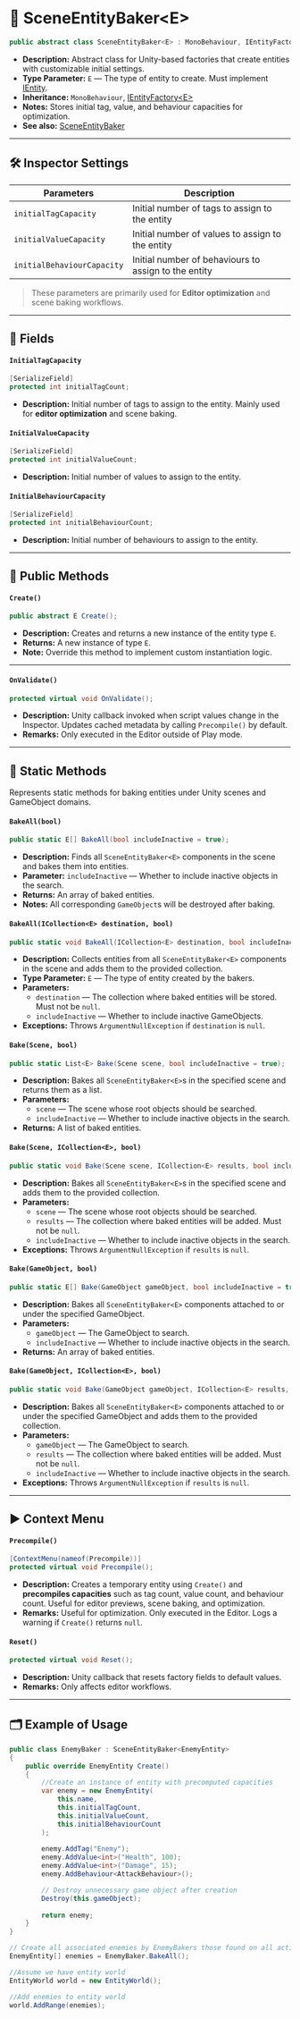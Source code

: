 # 🧩️ SceneEntityBaker\<E>

```csharp
public abstract class SceneEntityBaker<E> : MonoBehaviour, IEntityFactory<E> where E : IEntity
```

- **Description:** Abstract class for Unity-based factories that create
  entities with customizable initial settings.
- **Type Parameter:** `E` — The type of entity to create. Must implement [IEntity](../Entities/IEntity.md).
- **Inheritance:** `MonoBehaviour`, [IEntityFactory\<E>](IEntityFactory%601.md)
- **Notes:** Stores initial tag, value, and behaviour capacities for optimization.
- **See also:** [SceneEntityBaker](SceneEntityBaker.md)

---

## 🛠 Inspector Settings

| Parameters                 | Description                                          | 
|----------------------------|------------------------------------------------------|
| `initialTagCapacity`       | Initial number of tags to assign to the entity       |
| `initialValueCapacity`     | Initial number of values to assign to the entity     |
| `initialBehaviourCapacity` | Initial number of behaviours to assign to the entity |

> These parameters are primarily used for **Editor optimization** and scene baking workflows.

---

## 🧱 Fields

#### `InitialTagCapacity`

```csharp
[SerializeField] 
protected int initialTagCount;
```

- **Description:** Initial number of tags to assign to the entity. Mainly used for **editor optimization** and scene
  baking.

#### `InitialValueCapacity`

```csharp
[SerializeField]
protected int initialValueCount;
```

- **Description:** Initial number of values to assign to the entity.

#### `InitialBehaviourCapacity`

```csharp
[SerializeField] 
protected int initialBehaviourCount;
```

- **Description:** Initial number of behaviours to assign to the entity.

---

## 🏹 Public Methods

#### `Create()`

```csharp
public abstract E Create();
```

- **Description:** Creates and returns a new instance of the entity type `E`.
- **Returns:** A new instance of type `E`.
- **Note:** Override this method to implement custom instantiation logic.

---

#### `OnValidate()`

```csharp
protected virtual void OnValidate();
```

- **Description:** Unity callback invoked when script values change in the Inspector. Updates cached metadata by calling
  `Precompile()` by default.
- **Remarks:** Only executed in the Editor outside of Play mode.

---

## 🏹 Static Methods

Represents static methods for baking entities under Unity scenes and GameObject domains.

#### `BakeAll(bool)`

```csharp
public static E[] BakeAll(bool includeInactive = true);
```

- **Description:** Finds all `SceneEntityBaker<E>` components in the scene and bakes them into entities.
- **Parameter:** `includeInactive` — Whether to include inactive objects in the search.
- **Returns:** An array of baked entities.
- **Notes:** All corresponding `GameObject`s will be destroyed after baking.

#### `BakeAll(ICollection<E> destination, bool)`

```csharp
public static void BakeAll(ICollection<E> destination, bool includeInactive = true);
```

- **Description:** Collects entities from all `SceneEntityBaker<E>` components in the scene and adds them to the provided collection.
- **Type Parameter:** `E` — The type of entity created by the bakers.
- **Parameters:**
  - `destination` — The collection where baked entities will be stored. Must not be `null`.
  - `includeInactive` — Whether to include inactive GameObjects.
- **Exceptions:** Throws `ArgumentNullException` if `destination` is `null`.

#### `Bake(Scene, bool)`

```csharp
public static List<E> Bake(Scene scene, bool includeInactive = true);
```

- **Description:** Bakes all `SceneEntityBaker<E>`s in the specified scene and returns them as a list.
- **Parameters:**
  - `scene` — The scene whose root objects should be searched.
  - `includeInactive` — Whether to include inactive objects in the search.
- **Returns:** A list of baked entities.

#### `Bake(Scene, ICollection<E>, bool)`

```csharp
public static void Bake(Scene scene, ICollection<E> results, bool includeInactive = true);
```

- **Description:** Bakes all `SceneEntityBaker<E>`s in the specified scene and adds them to the provided collection.
- **Parameters:**
  - `scene` — The scene whose root objects should be searched.
  - `results` — The collection where baked entities will be added. Must not be `null`.
  - `includeInactive` — Whether to include inactive objects in the search.
- **Exceptions:** Throws `ArgumentNullException` if `results` is `null`.

#### `Bake(GameObject, bool)`

```csharp
public static E[] Bake(GameObject gameObject, bool includeInactive = true);
```

- **Description:** Bakes all `SceneEntityBaker<E>` components attached to or under the specified GameObject.
- **Parameters:**
  - `gameObject` — The GameObject to search.
  - `includeInactive` — Whether to include inactive objects in the search.
- **Returns:** An array of baked entities.

#### `Bake(GameObject, ICollection<E>, bool)`

```csharp
public static void Bake(GameObject gameObject, ICollection<E> results, bool includeInactive = true);
```

- **Description:** Bakes all `SceneEntityBaker<E>` components attached to or under the specified GameObject and adds them to the provided collection.
- **Parameters:**
  - `gameObject` — The GameObject to search.
  - `results` — The collection where baked entities will be added. Must not be `null`.
  - `includeInactive` — Whether to include inactive objects in the search.
- **Exceptions:** Throws `ArgumentNullException` if `results` is `null`.

---

## ▶️ Context Menu

#### `Precompile()`

```csharp
[ContextMenu(nameof(Precompile))]
protected virtual void Precompile();
```

- **Description:** Creates a temporary entity using `Create()` and **precompiles capacities** such as tag count, value
  count, and behaviour count. Useful for editor previews, scene baking, and optimization.
- **Remarks:** Useful for optimization. Only executed in the Editor. Logs a warning if `Create()` returns `null`.

#### `Reset()`

```csharp
protected virtual void Reset();
```

- **Description:** Unity callback that resets factory fields to default values.
- **Remarks:** Only affects editor workflows.

---

## 🗂 Example of Usage

```csharp
public class EnemyBaker : SceneEntityBaker<EnemyEntity>
{
    public override EnemyEntity Create()
    {
        //Create an instance of entity with precomputed capacities
        var enemy = new EnemyEntity(
            this.name,
            this.initialTagCount,
            this.initialValueCount,
            this.initialBehaviourCount
        );
        
        enemy.AddTag("Enemy");
        enemy.AddValue<int>("Health", 100);
        enemy.AddValue<int>("Damage", 15);
        enemy.AddBehaviour<AttackBehaviour>();

        // Destroy unnecessary game object after creation
        Destroy(this.gameObject);
        
        return enemy;
    }
}
```

```csharp
// Create all associated enemies by EnemyBakers those found on all active scenes
EnemyEntity[] enemies = EnemyBaker.BakeAll();

//Assume we have entity world
EntityWorld world = new EntityWorld();

//Add enemies to entity world
world.AddRange(enemies);
```

<!--

# 🧩 SceneEntityBaker<E>

```csharp
public abstract partial class SceneEntityBaker<E> : MonoBehaviour, IEntityFactory<E>
    where E : IEntity
```

- **Description:** An abstract Unity `MonoBehaviour` that serves as a scene-based entity baker. It creates entities of
  type `E` using a [ScriptableEntityFactory\<E>](../Factories/ScriptableEntityFactory%601.md) and optionally destroys
  its GameObject after
  baking.

- **Type Parameter:** `E` — The type of entity to bake, must implement [IEntity](../Entities/IEntity.md).
- **Inheritance:** `MonoBehaviour`, [IEntityFactory<E>](../Factories/IEntityFactory%601.md)

- **Note:** Can be used to spawn or initialize entities in a Unity scene and immediately transfer them to runtime logic.

- **See also:** [ScriptableEntityFactory<E>](../Factories/ScriptableEntityFactory%601.md),
  [IEntityFactory<E>](../Factories/IEntityFactory%601.md)

---

## 🛠 Inspector Settings

| Parameter          | Description                                                           |
|--------------------|-----------------------------------------------------------------------|
| `destroyAfterBake` | Should destroy this GameObject after baking? Default is `true`.       |
| `factory`          | The `ScriptableEntityFactory<E>` that this baker will use / override. |

---

## 🏹 Methods

#### `Bake()`

```csharp
public E Bake();
```

- **Description:** Creates a new entity using the assigned factory, installs it, and optionally destroys the baker's
  GameObject.
- **Returns:** The created entity of type `E`.

#### `Install(E)`

```csharp
protected abstract void Install(E entity);
```

- **Description:** Abstract method to perform custom installation or initialization logic on the baked entity.
- **Parameter:** `entity` — The entity instance being installed.

#### `IEntityFactory<E>.Create()`

```csharp
E IEntityFactory<E>.Create();
```

- **Description:** Interface implementation that simply calls `Bake()`.

---

## 🗂 Example of Usage

```
public class EnemyBaker : SceneEntityBaker<EnemyEntity>
{
protected override void Install(EnemyEntity entity)
{
// Custom initialization for EnemyEntity
entity.Health = 100;
entity.SetPosition(this.transform.position);
}
}

// Usage in scene
EnemyBaker baker = FindObjectOfType<EnemyBaker>();
EnemyEntity enemy = baker.Bake();
```

---

## 📝 Notes

- The baker uses the assigned `ScriptableEntityFactory<E>` to create entities.
- If `_destroyAfterBake` is `true`, the GameObject with the baker will be destroyed immediately after baking.
- Derived classes must implement `Install(E)` to define custom initialization logic for the baked entity.
- Can be used as a **scene-level factory** to pre-instantiate or configure entities in the Unity Editor.

-->
